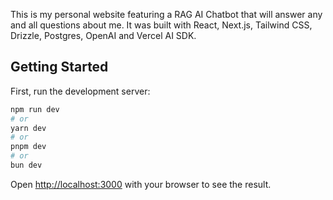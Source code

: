 This is my personal website featuring a RAG AI Chatbot that will answer any and all questions about me. It was built with React, Next.js, Tailwind CSS, Drizzle, Postgres, OpenAI and Vercel AI SDK.

## Getting Started

First, run the development server:

```bash
npm run dev
# or
yarn dev
# or
pnpm dev
# or
bun dev
```

Open [http://localhost:3000](http://localhost:3000) with your browser to see the result.
